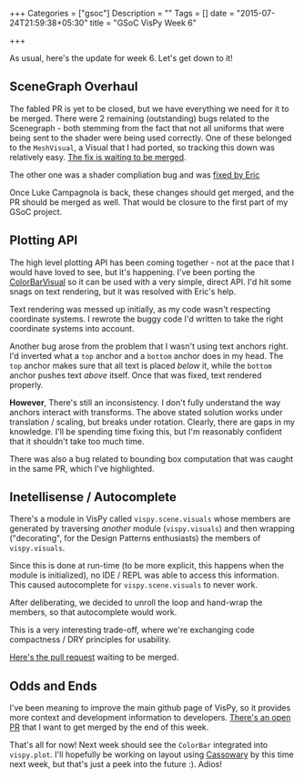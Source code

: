 +++
Categories = ["gsoc"]
Description = ""
Tags = []
date = "2015-07-24T21:59:38+05:30"
title = "GSoC VisPy Week 6"

+++

As usual, here's the update for week 6. Let's get down to it!

## SceneGraph Overhaul

The fabled PR is yet to be closed, but we have everything we need for it to be merged. There were 2 remaining (outstanding) bugs related to the Scenegraph - both stemming from the fact that not all uniforms that were being sent to the shader were being used correctly.
One of these belonged to the `MeshVisual`, a Visual that I had ported, so tracking this down was relatively easy. [The fix is waiting to be merged](https://github.com/campagnola/vispy/pull/19).

The other one was a shader compliation bug and was [fixed by Eric](https://github.com/campagnola/vispy/pull/18)

Once Luke Campagnola is back, these changes should get merged, and the PR should be merged as well. That would be closure to  the first part of my GSoC project.

## Plotting API

The high level plotting API has been coming together - not at the pace that I would have loved to see, but it's happening. I've been porting the [ColorBarVisual](https://github.com/campagnola/vispy/pull/21) so it can be used with a very simple, direct API. I'd hit some snags on text rendering, but it was resolved with Eric's help.


Text rendering was messed up initially, as my code wasn't respecting coordinate systems. I rewrote the buggy code I'd written to take the right coordinate systems into account.


Another bug arose from the problem that I wasn't using text anchors right. I'd inverted what a `top` anchor and a `bottom` anchor does in my head. The `top` anchor makes sure that all text is placed _below_ it, while the `bottom` anchor pushes text _above_ itself. Once that was fixed, text rendered properly.


__However__, There's still an inconsistency. I don't fully understand the way anchors interact with transforms. The above stated solution works under translation / scaling, but breaks under rotation. Clearly, there are gaps in my knowledge. I'll be spending time fixing this, but I'm reasonably confident that it shouldn't take too much time.

There was also a bug related to bounding box computation that was caught in the same PR, which I've highlighted. 

## Inetellisense / Autocomplete


There's a module in VisPy called `vispy.scene.visuals` whose members are generated by traversing _another_ module (`vispy.visuals`) and then wrapping ("decorating", for the Design Patterns enthusiasts) the members of `vispy.visuals`. 


Since this is done at run-time (to be more explicit, this happens when the module is initialized), no IDE / REPL was able to access this information. This caused autocomplete for `vispy.scene.visuals` to never work.


After deliberating, we decided to unroll the loop and hand-wrap the members, so that autocomplete would work.


This is a very interesting trade-off, where we're exchanging code compactness / DRY principles for usability.

[Here's the pull request](https://github.com/campagnola/vispy/pull/23) waiting to be merged.


## Odds and Ends


I've been meaning to improve the main github page of VisPy, so it provides more context and development information to developers. [There's an open PR](https://github.com/vispy/vispy/pull/1014) that I want to get merged by the end of this week.


That's all for now! Next week should see the `ColorBar` integrated into `vispy.plot`. I'll hopefully be working on layout using [Cassowary](https://github.com/vispy/vispy/issues/277) by this time next week, but that's just a peek into the future :). Adios!
